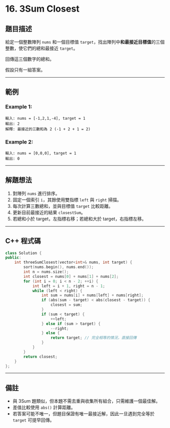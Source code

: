 # 16. 3Sum Closest

## 題目描述

給定一個整數陣列 `nums` 和一個目標值 `target`，找出陣列中**和最接近目標值**的三個整數，使它們的總和最接近 `target`。

回傳這三個數字的總和。

假設只有一組答案。

---

## 範例

### Example 1:

```
輸入: nums = [-1,2,1,-4], target = 1
輸出: 2
解釋: 最接近的三數和為 2 (-1 + 2 + 1 = 2)
```

### Example 2:

```
輸入: nums = [0,0,0], target = 1
輸出: 0
```

---

## 解題想法

1. 對陣列 `nums` 進行排序。
2. 固定一個索引 `i`，其餘使用雙指標 `left` 與 `right` 掃描。
3. 每次計算三數總和，並與目標值 `target` 比較距離。
4. 更新目前最接近的結果 `closestSum`。
5. 若總和小於 target，左指標右移；若總和大於 target，右指標左移。
---

## C++ 程式碼

```cpp
class Solution {
public:
    int threeSumClosest(vector<int>& nums, int target) {
        sort(nums.begin(), nums.end());
        int n = nums.size();
        int closest = nums[0] + nums[1] + nums[2];
        for (int i = 0; i < n - 2; ++i) {
            int left = i + 1, right = n - 1;
            while (left < right) {
                int sum = nums[i] + nums[left] + nums[right];
                if (abs(sum - target) < abs(closest - target)) {
                    closest = sum;
                }
                if (sum < target) {
                    ++left;
                } else if (sum > target) {
                    --right;
                } else {
                    return target; // 完全相等的情況，直接回傳
                }
            }
        }
        return closest;
    }
};
```

---

## 備註

* 與 3Sum 題類似，但本題不需去重與收集所有組合，只需維護一個最佳解。
* 差值比較使用 `abs()` 計算距離。
* 若答案可能不唯一，但題目保證有唯一最接近解，因此一旦遇到完全等於 `target` 可提早回傳。
